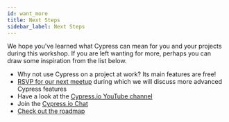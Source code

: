 ```yaml
---
id: want_more
title: Next Steps
sidebar_label: Next Steps
---
```

We hope you've learned what Cypress can mean for you and your projects during this workshop. If you are left wanting for more, perhaps you can draw some inspiration from the list below.

* Why not use Cypress on a project at work? Its main features are free!
* [RSVP for our next meetup](https://www.meetup.com/Test-Masters-Series/events/246672899/) during which we will discuss more advanced Cypress features
* Have a look at the [Cypress.io YouTube channel](https://www.youtube.com/channel/UC-EOsTo2l2x39e4JmSaWNRQ/videos)
* Join the [Cypress.io Chat](https://on.cypress.io/chat)
* [Check out the roadmap](https://docs.cypress.io/guides/references/roadmap.html)